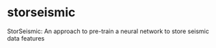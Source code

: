 # storseismic
StorSeismic: An approach to pre-train a neural network to store seismic data features
